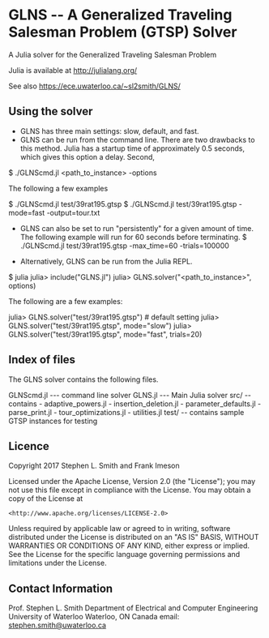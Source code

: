 # GLNS -- A Generalized Traveling Salesman Problem (GTSP) Solver 

A Julia solver for the Generalized Traveling Salesman Problem

Julia is available at <http://julialang.org/>

See also <https://ece.uwaterloo.ca/~sl2smith/GLNS/>


## Using the solver

- GLNS has three main settings: slow, default, and fast.
- GLNS can be run from the command line. There are two drawbacks to this method.
  Julia has a startup time of approximately 0.5 seconds, which gives this option
  a delay.  Second, 

$ ./GLNScmd.jl <path_to_instance> -options

The following a few examples

$ ./GLNScmd.jl test/39rat195.gtsp
$ ./GLNScmd.jl test/39rat195.gtsp -mode=fast -output=tour.txt

- GLNS can also be set to run "persistently" for a given amount of time.
The following example will run for 60 seconds before terminating.
$ ./GLNScmd.jl test/39rat195.gtsp -max_time=60 -trials=100000

- Alternatively, GLNS can be run from the Julia REPL.

$ julia
julia> include("GLNS.jl")
julia> GLNS.solver("<path_to_instance>", options)

The following are a few examples:

julia> GLNS.solver("test/39rat195.gtsp")  # default setting
julia> GLNS.solver("test/39rat195.gtsp", mode="slow")
julia> GLNS.solver("test/39rat195.gtsp", mode="fast", trials=20)



## Index of files
The GLNS solver contains the following files.

GLNScmd.jl --- command line solver
GLNS.jl --- Main Julia solver
src/ -- contains
	- adaptive_powers.jl
	- insertion_deletion.jl
	- parameter_defaults.jl
	- parse_print.jl
	- tour_optimizations.jl
	- utilities.jl
test/ -- contains sample GTSP instances for testing


## Licence 
Copyright 2017 Stephen L. Smith and Frank Imeson

Licensed under the Apache License, Version 2.0 (the "License");
you may not use this file except in compliance with the License.
You may obtain a copy of the License at

    <http://www.apache.org/licenses/LICENSE-2.0>

Unless required by applicable law or agreed to in writing, software
distributed under the License is distributed on an "AS IS" BASIS,
WITHOUT WARRANTIES OR CONDITIONS OF ANY KIND, either express or implied.
See the License for the specific language governing permissions and
limitations under the License.
 

## Contact Information 

Prof. Stephen L. Smith
Department of Electrical and Computer Engineering
University of Waterloo
Waterloo, ON Canada
email: stephen.smith@uwaterloo.ca